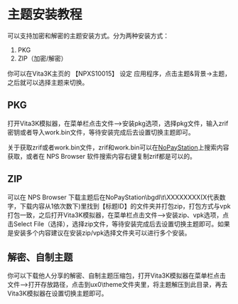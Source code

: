 # 主题安装教程
可以支持加密和解密的主题安装方式。分为两种安装方式：
1. PKG
2. ZIP（加密/解密）

你可以在Vita3K主页的 【NPXS10015】 设定 应用程序，点击主题&背景->主题，之后就可以选择主题来切换。

## PKG
打开Vita3K模拟器，在菜单栏点击文件—>安装pkg选项，选择pkg文件，输入zrif密钥或者导入work.bin文件，等待安装完成后去设置切换主题即可。

关于获取zrif或者work.bin文件，zrif和work.bin可以在[NoPayStation](https://nopaystation.com)上搜索内容获取，或者在 NPS Browser 软件搜索内容右键复制zrif都是可以的。

## ZIP
可以在 NPS Browser 下载主题后在NoPayStation\bgdl\t\XXXXXXXX(X代表数字，下载内容从1依次数下)里找到【标题ID】的文件夹并打包zip，打包方式与vpk打包一致，之后打开Vita3K模拟器，在菜单栏点击文件—>安装zip、vpk选项，点击Select File（选择），选择zip文件，等待安装完成后去设置切换主题即可。如果是安装多个内容建议在安装zip/vpk选择文件夹可以进行多个安装。

## 解密、自制主题
你可以下载他人分享的解密、自制主题压缩包，打开Vita3K模拟器在菜单栏点击文件—>打开存放路径，点击到ux0\theme文件夹里，将主题解压到此目录，再去Vita3K模拟器在设置切换主题即可。
